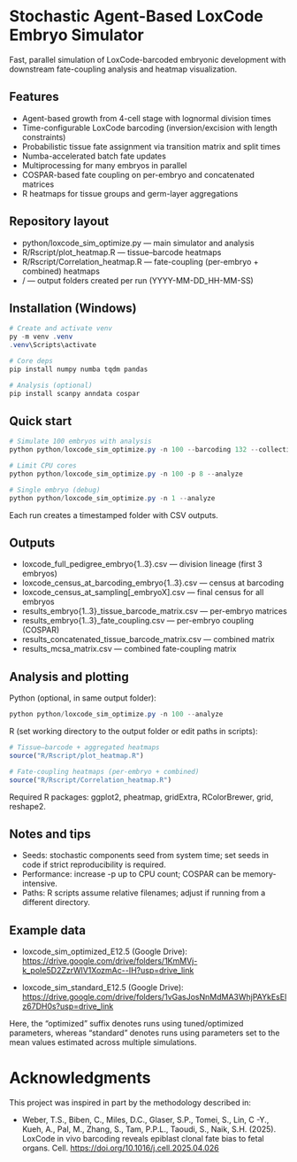 # Stochastic Agent-Based LoxCode Embryo Simulator

Fast, parallel simulation of LoxCode-barcoded embryonic development with downstream fate-coupling analysis and heatmap visualization.

## Features
- Agent-based growth from 4-cell stage with lognormal division times
- Time-configurable LoxCode barcoding (inversion/excision with length constraints)
- Probabilistic tissue fate assignment via transition matrix and split times
- Numba-accelerated batch fate updates
- Multiprocessing for many embryos in parallel
- COSPAR-based fate coupling on per-embryo and concatenated matrices
- R heatmaps for tissue groups and germ-layer aggregations

## Repository layout
- python/loxcode_sim_optimize.py — main simulator and analysis
- R/Rscript/plot_heatmap.R — tissue–barcode heatmaps
- R/Rscript/Correlation_heatmap.R — fate-coupling (per-embryo + combined) heatmaps
- <timestamp>/ — output folders created per run (YYYY-MM-DD_HH-MM-SS)

## Installation (Windows)
```powershell
# Create and activate venv
py -m venv .venv
.venv\Scripts\activate

# Core deps
pip install numpy numba tqdm pandas

# Analysis (optional)
pip install scanpy anndata cospar
```

## Quick start
```powershell
# Simulate 100 embryos with analysis
python python/loxcode_sim_optimize.py -n 100 --barcoding 132 --collection 228 --analyze

# Limit CPU cores
python python/loxcode_sim_optimize.py -n 100 -p 8 --analyze

# Single embryo (debug)
python python/loxcode_sim_optimize.py -n 1 --analyze
```
Each run creates a timestamped folder with CSV outputs.

## Outputs
- loxcode_full_pedigree_embryo{1..3}.csv — division lineage (first 3 embryos)
- loxcode_census_at_barcoding_embryo{1..3}.csv — census at barcoding
- loxcode_census_at_sampling[_embryoX].csv — final census for all embryos
- results_embryo{1..3}_tissue_barcode_matrix.csv — per-embryo matrices
- results_embryo{1..3}_fate_coupling.csv — per-embryo coupling (COSPAR)
- results_concatenated_tissue_barcode_matrix.csv — combined matrix
- results_mcsa_matrix.csv — combined fate-coupling matrix

## Analysis and plotting
Python (optional, in same output folder):
```powershell
python python/loxcode_sim_optimize.py -n 100 --analyze
```

R (set working directory to the output folder or edit paths in scripts):
```r
# Tissue–barcode + aggregated heatmaps
source("R/Rscript/plot_heatmap.R")

# Fate-coupling heatmaps (per-embryo + combined)
source("R/Rscript/Correlation_heatmap.R")
```
Required R packages: ggplot2, pheatmap, gridExtra, RColorBrewer, grid, reshape2.

## Notes and tips
- Seeds: stochastic components seed from system time; set seeds in code if strict reproducibility is required.
- Performance: increase -p up to CPU count; COSPAR can be memory-intensive.
- Paths: R scripts assume relative filenames; adjust if running from a different directory.

## Example data

- loxcode_sim_optimized_E12.5 (Google Drive):
  https://drive.google.com/drive/folders/1KmMVj-k_poIe5D2ZzrWlV1XozmAc--IH?usp=drive_link

- loxcode_sim_standard_E12.5 (Google Drive):
  https://drive.google.com/drive/folders/1vGasJosNnMdMA3WhjPAYkEsElz67DH0s?usp=drive_link

Here, the “optimized” suffix denotes runs using tuned/optimized parameters, whereas “standard” denotes runs using parameters set to the mean values estimated across multiple simulations.

# Acknowledgments
This project was inspired in part by the methodology described in:
- Weber, T.S., Biben, C., Miles, D.C., Glaser, S.P., Tomei, S., Lin, C -Y., Kueh, A., Pal, M., Zhang, S., Tam, P.P.L., Taoudi, S., Naik, S.H. (2025). LoxCode in vivo barcoding reveals epiblast clonal fate bias to fetal organs. Cell. https://doi.org/10.1016/j.cell.2025.04.026
